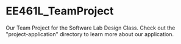 # EE461L_TeamProject
Our Team Project for the Software Lab Design Class. 
Check out the "project-application" directory to learn more about our application.
